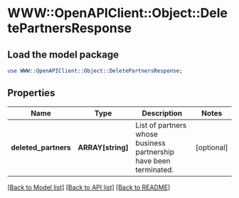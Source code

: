 # WWW::OpenAPIClient::Object::DeletePartnersResponse

## Load the model package
```perl
use WWW::OpenAPIClient::Object::DeletePartnersResponse;
```

## Properties
Name | Type | Description | Notes
------------ | ------------- | ------------- | -------------
**deleted_partners** | **ARRAY[string]** | List of partners whose business partnership have been terminated. | [optional] 

[[Back to Model list]](../README.md#documentation-for-models) [[Back to API list]](../README.md#documentation-for-api-endpoints) [[Back to README]](../README.md)


